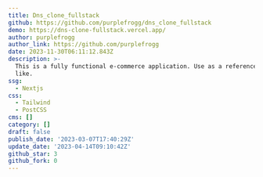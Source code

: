 ```yaml
---
title: Dns_clone_fullstack
github: https://github.com/purplefrogg/dns_clone_fullstack
demo: https://dns-clone-fullstack.vercel.app/
author: purplefrogg
author_link: https://github.com/purplefrogg
date: 2023-11-30T06:11:12.843Z
description: >-
  This is a fully functional e-commerce application. Use as a reference if you
  like.
ssg:
  - Nextjs
css:
  - Tailwind
  - PostCSS
cms: []
category: []
draft: false
publish_date: '2023-03-07T17:40:29Z'
update_date: '2023-04-14T09:10:42Z'
github_star: 3
github_fork: 0
---
```

